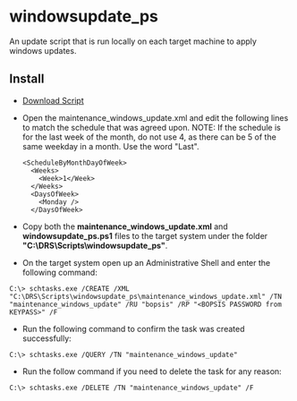 windowsupdate_ps
=================

An update script that is run locally on each target machine to apply windows updates.

Install
-------
* [Download Script](https://bis-src-prd.ead.ubc.ca/bis-aop/windowsupdate_ps/repository/archive.zip?ref=master)
* Open the maintenance_windows_update.xml​ and edit the following lines to match the schedule that was agreed upon.  NOTE: If the schedule is for the last week of the month, do not use 4, as there can be 5 of the same weekday in a month.  Use the word  "Last".​
​

      <ScheduleByMonthDayOfWeek>
        <Weeks>
          <Week>1</Week>
        </Weeks>
        <DaysOfWeek>
          <Monday />
        </DaysOfWeek>

* ​Copy both the __maintenance_windows_update.xml__​​ and __windowsupdate_ps.ps1__ files to the target system under the folder __"C:\DRS\Scripts\windowsupdate_ps"__.
* On the target system open up an Administrative Shell and enter the following command:
```
​C:\> schtasks.exe /CREATE /XML "C:\DRS\Scripts\windowsupdate_ps\maintenance_windows_update.xml" /TN "maintenance_windows_update" /RU "bopsis" /RP "<BOPSIS PASSWORD from KEYPASS>" /F​
```
* Run the following command to confirm the task was created successfully:
```​
C:\> schtasks.exe /QUERY /TN "maintenance_windows_update"​​​​
```
* Run the follow command if you need to delete the task for any reason:
```
C:\> schtasks.exe /DELETE /TN "maintenance_windows_update" /F
```
